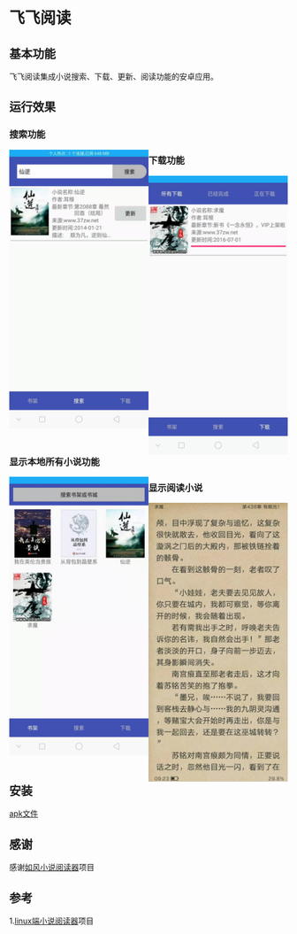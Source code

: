 # 飞飞阅读

##  基本功能

飞飞阅读集成小说搜索、下载、更新、阅读功能的安卓应用。

## 运行效果

### 搜索功能

<div>
<img src="./doc/imgs/search.jpg" width="50%" height="50%" alt="搜索某个小说的运行效果" align="left" />
</div>

### 下载功能

<div>
<img src="./doc/imgs/download.jpg" width="50%" height="50%" alt="下载某个小说的运行效果" align="left" />
</div>

### 显示本地所有小说功能
<div>
<img src="./doc/imgs/novels.jpg" width="50%" height="50%" alt="所有小说" align="left" />
</div>

### 显示阅读小说
<div>
<img src="./doc/imgs/view.jpg" width="50%" height="50%" alt="阅读" align="left" />
</div>

## 安装
[apk文件](./app/app-release.apk "apk文件")

## 感谢
感谢[如风小说阅读器](https://github.com/PeachBlossom/treader "如风小说")项目

## 参考
1.[linux端小说阅读器](https://github.com/TwoFlyLiu/novel "linux端小说阅读器")项目
